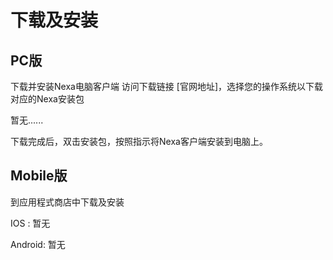 # 下载及安装

## PC版

下载并安装Nexa电脑客户端 访问下载链接 [官网地址]，选择您的操作系统以下载对应的Nexa安装包

暂无......

下载完成后，双击安装包，按照指示将Nexa客户端安装到电脑上。

## Mobile版

到应用程式商店中下载及安装

IOS : 暂无

Android: 暂无</figure>
